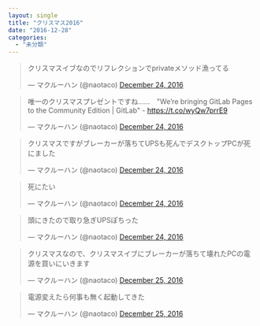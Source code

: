 ```yaml
---
layout: single
title: "クリスマス2016"
date: "2016-12-28"
categories: 
  - "未分類"
---
```


<blockquote class="twitter-tweet" data-lang="en"><p lang="ja" dir="ltr">クリスマスイブなのでリフレクションでprivateメソッド漁ってる</p>— マクルーハン (@naotaco) <a href="https://twitter.com/naotaco/status/812616603732873216">December 24, 2016</a></blockquote>

<script async src="//platform.twitter.com/widgets.js" charset="utf-8"></script>

<blockquote class="twitter-tweet" data-lang="en"><p lang="ja" dir="ltr">唯一のクリスマスプレゼントですね……　"We’re bringing GitLab Pages to the Community Edition | GitLab" - <a href="https://t.co/wyQw7prrE9">https://t.co/wyQw7prrE9</a></p>— マクルーハン (@naotaco) <a href="https://twitter.com/naotaco/status/812670654440869890">December 24, 2016</a></blockquote>

<script async src="//platform.twitter.com/widgets.js" charset="utf-8"></script>

<blockquote class="twitter-tweet" data-lang="en"><p lang="ja" dir="ltr">クリスマスですがブレーカーが落ちてUPSも死んでデスクトップPCが死にました</p>— マクルーハン (@naotaco) <a href="https://twitter.com/naotaco/status/812680972990750720">December 24, 2016</a></blockquote>

<script async src="//platform.twitter.com/widgets.js" charset="utf-8"></script>

<blockquote class="twitter-tweet" data-lang="en"><p lang="ja" dir="ltr">死にたい</p>— マクルーハン (@naotaco) <a href="https://twitter.com/naotaco/status/812680989008752641">December 24, 2016</a></blockquote>

<script async src="//platform.twitter.com/widgets.js" charset="utf-8"></script>

<blockquote class="twitter-tweet" data-lang="en"><p lang="ja" dir="ltr">頭にきたので取り急ぎUPSぽちった</p>— マクルーハン (@naotaco) <a href="https://twitter.com/naotaco/status/812687072104353792">December 24, 2016</a></blockquote>

<script async src="//platform.twitter.com/widgets.js" charset="utf-8"></script>

<blockquote class="twitter-tweet" data-lang="en"><p lang="ja" dir="ltr">クリスマスなので、クリスマスイブにブレーカーが落ちて壊れたPCの電源を買いにいきます</p>— マクルーハン (@naotaco) <a href="https://twitter.com/naotaco/status/812859414528999424">December 25, 2016</a></blockquote>

<script async src="//platform.twitter.com/widgets.js" charset="utf-8"></script>

<blockquote class="twitter-tweet" data-lang="en"><p lang="ja" dir="ltr">電源変えたら何事も無く起動してきた</p>— マクルーハン (@naotaco) <a href="https://twitter.com/naotaco/status/812892446635868160">December 25, 2016</a></blockquote>

<script async src="//platform.twitter.com/widgets.js" charset="utf-8"></script>
